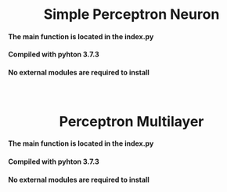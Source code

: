 <h1 align="center">Simple Perceptron Neuron</h1>
<h4>The main function is located in the index.py</h4>
<h4>Compiled with pyhton 3.7.3</h4>
<h4>No external modules are required to install</h4><br>

<h1 align="center">Perceptron Multilayer</h1>
<h4>The main function is located in the index.py</h4>
<h4>Compiled with pyhton 3.7.3</h4>
<h4>No external modules are required to install</h4>
